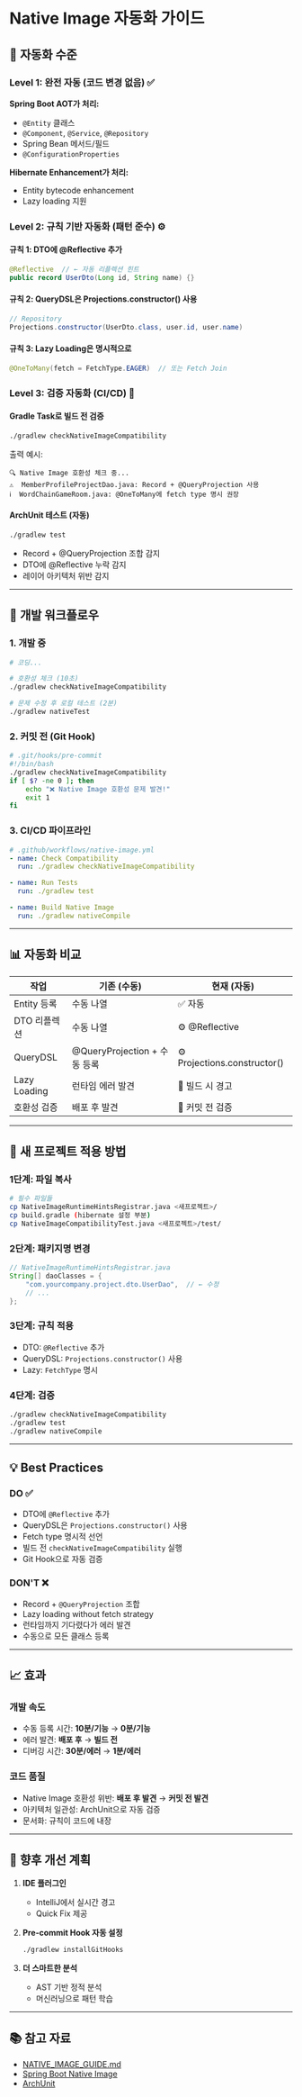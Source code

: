 # Native Image 자동화 가이드

## 🎯 자동화 수준

### Level 1: 완전 자동 (코드 변경 없음) ✅
**Spring Boot AOT가 처리:**
- `@Entity` 클래스
- `@Component`, `@Service`, `@Repository`
- Spring Bean 메서드/필드
- `@ConfigurationProperties`

**Hibernate Enhancement가 처리:**
- Entity bytecode enhancement
- Lazy loading 지원

### Level 2: 규칙 기반 자동화 (패턴 준수) ⚙️

#### 규칙 1: DTO에 @Reflective 추가
```java
@Reflective  // ← 자동 리플렉션 힌트
public record UserDto(Long id, String name) {}
```

#### 규칙 2: QueryDSL은 Projections.constructor() 사용
```java
// Repository
Projections.constructor(UserDto.class, user.id, user.name)
```

#### 규칙 3: Lazy Loading은 명시적으로
```java
@OneToMany(fetch = FetchType.EAGER)  // 또는 Fetch Join
```

### Level 3: 검증 자동화 (CI/CD) 🤖

#### Gradle Task로 빌드 전 검증
```bash
./gradlew checkNativeImageCompatibility
```

출력 예시:
```
🔍 Native Image 호환성 체크 중...
⚠️  MemberProfileProjectDao.java: Record + @QueryProjection 사용
ℹ️  WordChainGameRoom.java: @OneToMany에 fetch type 명시 권장
```

#### ArchUnit 테스트 (자동)
```bash
./gradlew test
```

- Record + @QueryProjection 조합 감지
- DTO에 @Reflective 누락 감지
- 레이어 아키텍처 위반 감지

---

## 🔧 개발 워크플로우

### 1. 개발 중
```bash
# 코딩...

# 호환성 체크 (10초)
./gradlew checkNativeImageCompatibility

# 문제 수정 후 로컬 테스트 (2분)
./gradlew nativeTest
```

### 2. 커밋 전 (Git Hook)
```bash
# .git/hooks/pre-commit
#!/bin/bash
./gradlew checkNativeImageCompatibility
if [ $? -ne 0 ]; then
    echo "❌ Native Image 호환성 문제 발견!"
    exit 1
fi
```

### 3. CI/CD 파이프라인
```yaml
# .github/workflows/native-image.yml
- name: Check Compatibility
  run: ./gradlew checkNativeImageCompatibility

- name: Run Tests
  run: ./gradlew test

- name: Build Native Image
  run: ./gradlew nativeCompile
```

---

## 📊 자동화 비교

| 작업 | 기존 (수동) | 현재 (자동) |
|------|------------|------------|
| Entity 등록 | 수동 나열 | ✅ 자동 |
| DTO 리플렉션 | 수동 나열 | ⚙️ @Reflective |
| QueryDSL | @QueryProjection + 수동 등록 | ⚙️ Projections.constructor() |
| Lazy Loading | 런타임 에러 발견 | 🤖 빌드 시 경고 |
| 호환성 검증 | 배포 후 발견 | 🤖 커밋 전 검증 |

---

## 🚀 새 프로젝트 적용 방법

### 1단계: 파일 복사
```bash
# 필수 파일들
cp NativeImageRuntimeHintsRegistrar.java <새프로젝트>/
cp build.gradle (hibernate 설정 부분)
cp NativeImageCompatibilityTest.java <새프로젝트>/test/
```

### 2단계: 패키지명 변경
```java
// NativeImageRuntimeHintsRegistrar.java
String[] daoClasses = {
    "com.yourcompany.project.dto.UserDao",  // ← 수정
    // ...
};
```

### 3단계: 규칙 적용
- DTO: `@Reflective` 추가
- QueryDSL: `Projections.constructor()` 사용
- Lazy: `FetchType` 명시

### 4단계: 검증
```bash
./gradlew checkNativeImageCompatibility
./gradlew test
./gradlew nativeCompile
```

---

## 💡 Best Practices

### DO ✅
- DTO에 `@Reflective` 추가
- QueryDSL은 `Projections.constructor()` 사용
- Fetch type 명시적 선언
- 빌드 전 `checkNativeImageCompatibility` 실행
- Git Hook으로 자동 검증

### DON'T ❌
- Record + `@QueryProjection` 조합
- Lazy loading without fetch strategy
- 런타임까지 기다렸다가 에러 발견
- 수동으로 모든 클래스 등록

---

## 📈 효과

### 개발 속도
- 수동 등록 시간: **10분/기능** → **0분/기능**
- 에러 발견: **배포 후** → **빌드 전**
- 디버깅 시간: **30분/에러** → **1분/에러**

### 코드 품질
- Native Image 호환성 위반: **배포 후 발견** → **커밋 전 발견**
- 아키텍처 일관성: ArchUnit으로 자동 검증
- 문서화: 규칙이 코드에 내장

---

## 🔮 향후 개선 계획

1. **IDE 플러그인**
   - IntelliJ에서 실시간 경고
   - Quick Fix 제공

2. **Pre-commit Hook 자동 설정**
   ```bash
   ./gradlew installGitHooks
   ```

3. **더 스마트한 분석**
   - AST 기반 정적 분석
   - 머신러닝으로 패턴 학습

---

## 📚 참고 자료

- [NATIVE_IMAGE_GUIDE.md](./NATIVE_IMAGE_GUIDE.md)
- [Spring Boot Native Image](https://docs.spring.io/spring-boot/docs/current/reference/html/native-image.html)
- [ArchUnit](https://www.archunit.org/)
